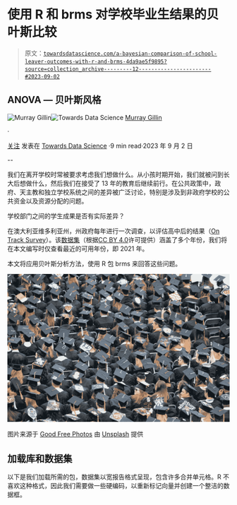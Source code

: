 # 使用 R 和 brms 对学校毕业生结果的贝叶斯比较

> 原文：[`towardsdatascience.com/a-bayesian-comparison-of-school-leaver-outcomes-with-r-and-brms-4da9ae5f9895?source=collection_archive---------12-----------------------#2023-09-02`](https://towardsdatascience.com/a-bayesian-comparison-of-school-leaver-outcomes-with-r-and-brms-4da9ae5f9895?source=collection_archive---------12-----------------------#2023-09-02)

## ANOVA — 贝叶斯风格

[](https://mmgillin.medium.com/?source=post_page-----4da9ae5f9895--------------------------------)![Murray Gillin](https://mmgillin.medium.com/?source=post_page-----4da9ae5f9895--------------------------------)[](https://towardsdatascience.com/?source=post_page-----4da9ae5f9895--------------------------------)![Towards Data Science](https://towardsdatascience.com/?source=post_page-----4da9ae5f9895--------------------------------) [Murray Gillin](https://mmgillin.medium.com/?source=post_page-----4da9ae5f9895--------------------------------)

·

[关注](https://medium.com/m/signin?actionUrl=https%3A%2F%2Fmedium.com%2F_%2Fsubscribe%2Fuser%2Fa168322fa6bf&operation=register&redirect=https%3A%2F%2Ftowardsdatascience.com%2Fa-bayesian-comparison-of-school-leaver-outcomes-with-r-and-brms-4da9ae5f9895&user=Murray+Gillin&userId=a168322fa6bf&source=post_page-a168322fa6bf----4da9ae5f9895---------------------post_header-----------) 发表在 [Towards Data Science](https://towardsdatascience.com/?source=post_page-----4da9ae5f9895--------------------------------) ·9 min read·2023 年 9 月 2 日[](https://medium.com/m/signin?actionUrl=https%3A%2F%2Fmedium.com%2F_%2Fvote%2Ftowards-data-science%2F4da9ae5f9895&operation=register&redirect=https%3A%2F%2Ftowardsdatascience.com%2Fa-bayesian-comparison-of-school-leaver-outcomes-with-r-and-brms-4da9ae5f9895&user=Murray+Gillin&userId=a168322fa6bf&source=-----4da9ae5f9895---------------------clap_footer-----------)

--

[](https://medium.com/m/signin?actionUrl=https%3A%2F%2Fmedium.com%2F_%2Fbookmark%2Fp%2F4da9ae5f9895&operation=register&redirect=https%3A%2F%2Ftowardsdatascience.com%2Fa-bayesian-comparison-of-school-leaver-outcomes-with-r-and-brms-4da9ae5f9895&source=-----4da9ae5f9895---------------------bookmark_footer-----------)

我们在离开学校时常被要求考虑我们想做什么。从小孩时期开始，我们就被问到长大后想做什么，然后我们在接受了 13 年的教育后继续前行。在公共政策中，政府、天主教和独立学校系统之间的差异被广泛讨论，特别是涉及到非政府学校的公共资金以及资源分配的问题。

学校部门之间的学生成果是否有实际差异？

在澳大利亚维多利亚州，州政府每年进行一次调查，以评估高中后的结果（[On Track Survey](https://www.vic.gov.au/on-track-survey)）。该[数据集](https://www.education.vic.gov.au/Documents/about/research/OnTrack2022/DestinationData2022.xlsx)（根据[CC BY 4.0](https://discover.data.vic.gov.au/dataset/2021-on-track-survey-year-12-or-equivalent-completers-post-school-destinations)许可提供）涵盖了多个年份，我们将在本文编写时仅查看最近的可用年份，即 2021 年。

本文将应用贝叶斯分析方法，使用 R 包 brms 来回答这些问题。

![](img/6fc796bd31faf209865d27bb584ba25e.png)

图片来源于 [Good Free Photos](https://unsplash.com/@goodfreephoto_com?utm_source=medium&utm_medium=referral) 由 [Unsplash](https://unsplash.com/?utm_source=medium&utm_medium=referral) 提供

## 加载库和数据集

以下是我们加载所需的包，数据集以宽报告格式呈现，包含许多合并单元格。R 不喜欢这种格式，因此我们需要做一些硬编码，以重新标记向量并创建一个整洁的数据框。
